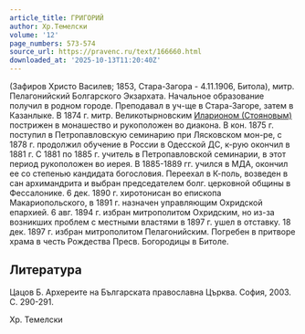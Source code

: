 ```yaml
---
article_title: ГРИГОРИЙ
author: Хр.Темелски
volume: '12'
page_numbers: 573-574
source_url: https://pravenc.ru/text/166660.html
downloaded_at: '2025-10-13T11:20:40Z'
---
```


(Зафиров Христо Василев; 1853, Стара-Загора - 4.11.1906, Битола), митр. Пелагонийский Болгарского Экзархата. Начальное образование получил в родном городе. Преподавал в уч-ще в Стара-Загоре, затем в Казанлыке. В 1874 г. митр. Великотырновским [Иларионом (Стояновым)](<https://pravenc.ru/text/Иларионом (Стояновым).html>) пострижен в монашество и рукоположен во диакона. В кон. 1875 г. поступил в Петропавловскую семинарию при Лясковском мон-ре, с 1878 г. продолжил обучение в России в Одесской ДС, к-рую окончил в 1881 г. С 1881 по 1885 г. учитель в Петропавловской семинарии, в этот период рукоположен во иерея. В 1885-1889 гг. учился в МДА, окончил ее со степенью кандидата богословия. Переехал в К-поль, возведен в сан архимандрита и выбран председателем болг. церковной общины в Фессалонике. 6 дек. 1890 г. хиротонисан во епископа Макариопольского, в 1891 г. назначен управляющим Охридской епархией. 6 авг. 1894 г. избран митрополитом Охридским, но из-за возникших проблем с местными властями в 1897 г. ушел в отставку. 18 дек. 1897 г. избран митрополитом Пелагонийским. Погребен в притворе храма в честь Рождества Пресв. Богородицы в Битоле.

## Литература

Цацов Б. Архереите на Българската православна Църква. София, 2003. С. 290-291.

Хр.  Темелски
